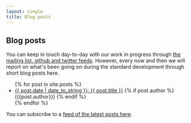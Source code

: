 ```yaml
---
layout: single
title: Blog posts
---
```

## Blog posts

You can keep in touch day-to-day with our work in progress through [the mailing list, github and twitter feeds](/pages/community.html). However, every now and then we will report on what's been going on during the standard development through short blog posts here.

<ul>
  {% for post in site.posts %}
    <li>
      <a href="{{ post.url }}">{{ post.date  | date_to_string }}: {{ post.title }}</a> {% if post.author %} ({{post.author}}) {% endif %}
    </li>
  {% endfor %}
</ul>


You can subscribe to a [feed of the latest posts here](/feed.xml). 
